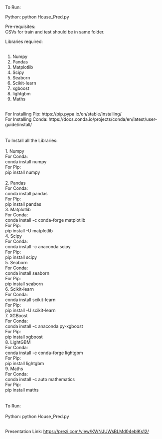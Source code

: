 
To Run:<br />

Python: python House_Pred.py<br />


Pre-requisites:<br />
CSVs for train and test should be in same folder. <br />

Libraries required:<br /><br />

1. Numpy<br />
2. Pandas<br />
3. Matplotlib<br />
4. Scipy<br />
5. Seaborn<br />
6. Scikit-learn<br />
7. xgboost<br />
8. lightgbm<br />
9. Maths<br />
<br />
For Installing Pip: https://pip.pypa.io/en/stable/installing/<br />
For Installing Conda: https://docs.conda.io/projects/conda/en/latest/user-guide/install/<br />
<br />
<br />
To Install all the Libraries:<br />
<br />
1. Numpy <br />
For Conda:<br />
	conda install numpy<br />
For Pip:<br />
	pip install numpy<br />
<br />
2. Pandas<br />
For Conda:	<br />
	conda install pandas<br />
For Pip:<br />
	pip install pandas<br />
3. Matplotlib<br />
For Conda:<br />
	conda install -c conda-forge matplotlib <br />
For Pip:<br />
	pip install -U matplotlib<br />
4. Scipy<br />
For Conda:<br />
	conda install -c anaconda scipy<br />
For Pip:<br />
	pip install scipy<br />
5. Seaborn<br />
For Conda:<br />
	conda install seaborn<br />
For Pip:<br />
	pip install seaborn<br />
6. Scikit-learn<br />
For Conda:<br />
	conda install scikit-learn <br />
For Pip:<br />
	pip install -U scikit-learn<br />
7. XGBoost<br />
For Conda:<br />
	conda install -c anaconda py-xgboost<br />
For Pip:<br />
	pip install xgboost<br />
8. LightGBM<br />
For Conda:<br />
	conda install -c conda-forge lightgbm<br />
For Pip:<br />
	pip install lightgbm<br />
9. Maths<br />
For Conda:<br />
	conda install -c auto mathematics<br />
For Pip: <br />
	pip install maths<br />
<br />
<br />
To Run:<br />
<br />
Python: python House_Pred.py<br />
<br />

Presentation Link: https://prezi.com/view/KWNJUWsBLMd04eblKs12/




